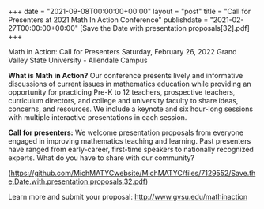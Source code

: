 +++ date = "2021-09-08T00:00:00+00:00" layout = "post" title = "Call for Presenters at 2021 Math In Action Conference" publishdate = "2021-02-27T00:00:00+00:00" [Save the Date with presentation proposals[32].pdf]
+++

Math in Action: Call for Presenters 
Saturday, February 26, 2022
Grand Valley State University - Allendale Campus

**What is Math in Action?** Our conference presents lively and informative discussions of current issues in mathematics education while providing an opportunity for practicing Pre-K to 12 teachers, prospective teachers, curriculum directors, and college and university faculty to share ideas, concerns, and resources. We include a keynote and six hour-long sessions with multiple interactive presentations in each session.

**Call for presenters:** We welcome presentation proposals from everyone engaged in improving mathematics teaching and learning. Past presenters have ranged from early-career, first-time speakers to nationally recognized experts. What do you have to share with our community?

(https://github.com/MichMATYCwebsite/MichMATYC/files/7129552/Save.the.Date.with.presentation.proposals.32.pdf)

Learn more and submit your proposal: http://www.gvsu.edu/mathinaction
